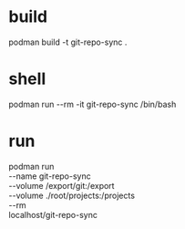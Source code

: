 # build
podman build -t git-repo-sync .

# shell
podman run --rm -it git-repo-sync /bin/bash

# run
podman run \
--name git-repo-sync \
--volume /export/git:/export \
--volume ./root/projects:/projects \
--rm \
localhost/git-repo-sync
